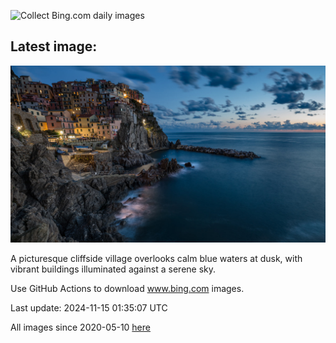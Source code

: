 ![Collect Bing.com daily images](https://github.com/counter2015/bing-daily-images/workflows/Collect%20Bing.com%20daily%20images/badge.svg)
## Latest image:
![](images/ManarolaItaly.jpg)

A picturesque cliffside village overlooks calm blue waters at dusk, with vibrant buildings illuminated against a serene sky.

Use GitHub Actions to download www.bing.com images.

Last update: 2024-11-15 01:35:07 UTC

All images since 2020-05-10 [here](https://github.com/counter2015/bing-daily-images/tree/master/images)

